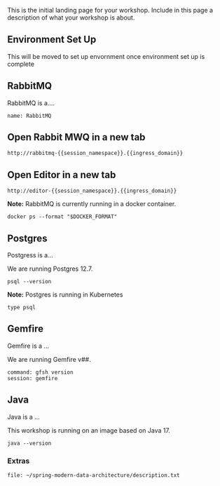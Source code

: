 This is the initial landing page for your workshop. Include in this page a description of what your workshop is about.

## Environment Set Up 
This will be moved to set up envornment once environment set up is complete

## RabbitMQ
RabbitMQ is a....

```dashboard:open-dashboard
name: RabbitMQ
```

## Open Rabbit MWQ in a new tab
```copy
http://rabbitmq-{{session_namespace}}.{{ingress_domain}}
```

## Open Editor in a new tab 
```copy
http://editor-{{session_namespace}}.{{ingress_domain}}
```
**Note:** RabbitMQ is currently running in a docker container.

```execute
docker ps --format "$DOCKER_FORMAT"
```

 
## Postgres 
Postgress is a...

We are running Postgres 12.7.
```execute
psql --version
```

**Note:** Postgres is running in Kubernetes
```execute
type psql
```


## Gemfire
Gemfire is a ...

We are running Gemfire v##.

```terminal:execute
command: gfsh version
session: gemfire
```

## Java 
Java is a ...

This workshop is running on an image based on Java 17.
```execute
java --version
```

### Extras
```editor:open-file
file: ~/spring-modern-data-architecture/description.txt
```
<!-- ```editor:select-matching-text
file: ~/exercises/sample.txt
text: "int main()"
``` -->